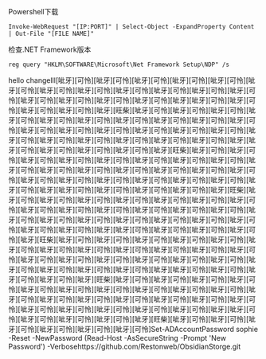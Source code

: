 Powershell下载
```
Invoke-WebRequest "[IP:PORT]" | Select-Object -ExpandProperty Content | Out-File "[FILE NAME]"
```
检查.NET Framework版本
```
reg query "HKLM\SOFTWARE\Microsoft\Net Framework Setup\NDP" /s
```
hello changelll[呲牙][可怜][呲牙][可怜][呲牙][可怜][呲牙][可怜][呲牙][可怜][呲牙][可怜][呲牙][可怜][呲牙][可怜][呲牙][可怜][呲牙][可怜][呲牙][可怜][呲牙][可怜][呲牙][可怜][呲牙][可怜][呲牙][可怜][呲牙][可怜][呲牙][呲牙][可怜][呲牙][可怜][呲牙][可怜][呲牙][可怜][呲牙][旺柴][呲牙][可怜][呲牙][可怜][呲牙][可怜][呲牙][可怜][呲牙][可怜][呲牙][可怜][呲牙][可怜][呲牙][可怜][呲牙][可怜][呲牙][可怜][呲牙][可怜][呲牙][可怜][呲牙][可怜][呲牙][可怜][呲牙][可怜][呲牙][可怜][呲牙][可怜][呲牙][可怜][呲牙][可怜][呲牙][可怜][呲牙][可怜][呲牙][可怜][呲牙][呲牙][可怜][呲牙][可怜][呲牙][可怜][呲牙][可怜][呲牙][旺柴][呲牙][可怜][呲牙][可怜][呲牙][可怜][呲牙][可怜][呲牙][可怜][呲牙][可怜][呲牙][可怜][呲牙][可怜][呲牙][可怜][呲牙][可怜][呲牙][可怜][呲牙][可怜][呲牙][可怜][呲牙][可怜][呲牙][可怜][呲牙][可怜][呲牙][可怜][呲牙][可怜][呲牙][可怜][呲牙][可怜][呲牙][可怜][呲牙][可怜][呲牙][呲牙][可怜][呲牙][可怜][呲牙][可怜][呲牙][可怜][呲牙][旺柴][呲牙][可怜][呲牙][可怜][呲牙][可怜][呲牙][可怜][呲牙][可怜][呲牙][可怜][呲牙][可怜][呲牙][可怜][呲牙][可怜][呲牙][可怜][呲牙][可怜][呲牙][可怜][呲牙][可怜][呲牙][可怜][呲牙][可怜][呲牙][可怜][呲牙][可怜][呲牙][可怜][呲牙][可怜][呲牙][可怜][呲牙][可怜][呲牙][可怜][呲牙][呲牙][可怜][呲牙][可怜][呲牙][可怜][呲牙][可怜][呲牙][旺柴][呲牙][可怜][呲牙][可怜][呲牙][可怜][呲牙][可怜][呲牙][可怜][呲牙][可怜][呲牙][可怜][呲牙][可怜][呲牙][可怜][呲牙][可怜][呲牙][可怜][呲牙][可怜][呲牙][可怜][呲牙][可怜][呲牙][可怜][呲牙][可怜][呲牙][可怜][呲牙][可怜][呲牙][可怜][呲牙][可怜][呲牙][可怜][呲牙][可怜][呲牙][呲牙][可怜][呲牙][可怜][呲牙][可怜][呲牙][可怜][呲牙][旺柴][呲牙][可怜][呲牙][可怜][呲牙][可怜][呲牙][可怜][呲牙][可怜][呲牙][可怜][呲牙][可怜][呲牙][可怜][呲牙][可怜][呲牙][可怜][呲牙][可怜][呲牙][可怜][呲牙][可怜][呲牙][可怜][呲牙][可怜][呲牙][可怜][呲牙][可怜][呲牙][可怜][呲牙][可怜][呲牙][可怜][呲牙][可怜][呲牙][可怜][呲牙][呲牙][可怜][呲牙][可怜][呲牙][可怜][呲牙][可怜][呲牙][旺柴][呲牙][可怜][呲牙][可怜][呲牙][可怜][呲牙][可怜][呲牙][可怜][呲牙][可怜]Set-ADAccountPassword sophie -Reset -NewPassword (Read-Host -AsSecureString -Prompt 'New Password') -Verbosehttps://github.com/Restonweb/ObsidianStorge.git